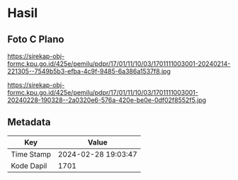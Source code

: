 # Hasil

## Foto C Plano

https://sirekap-obj-formc.kpu.go.id/425e/pemilu/pdpr/17/01/11/10/03/1701111003001-20240214-221305--7549b5b3-efba-4c9f-9485-6a386a1537f8.jpg

https://sirekap-obj-formc.kpu.go.id/425e/pemilu/pdpr/17/01/11/10/03/1701111003001-20240228-190328--2a0320e6-576a-420e-be0e-0df02f8552f5.jpg


## Metadata

| Key        | Value               |
| ---------- | ------------------- |
| Time Stamp | 2024-02-28 19:03:47 |
| Kode Dapil | 1701                |



